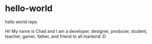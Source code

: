 # hello-world
hello world repo

Hi! My name is Chad and I am a developer, designer, producer, student, teacher, gamer, father, and friend to all mankind :D
